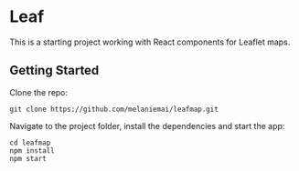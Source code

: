 # Leaf

This is a starting project working with React components for Leaflet maps.

## Getting Started

Clone the repo:

```
git clone https://github.com/melaniemai/leafmap.git
```

Navigate to the project folder, install the dependencies and start the app:
```
cd leafmap
npm install
npm start
```

